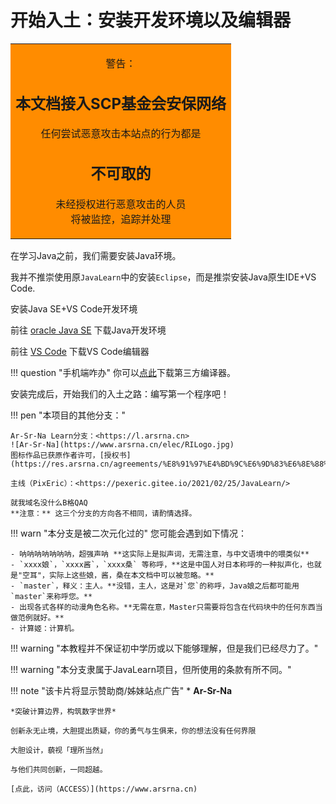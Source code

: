 # 开始入土：安装开发环境以及编辑器

<center>
<table><tr><td bgcolor="	#FF8C00"><center>
<p>警告：
<h2>本文档接入SCP基金会安保网络</h2>
任何尝试恶意攻击本站点的行为都是<br>
<h2>不可取的</h2>未经授权进行恶意攻击的人员<br>将被监控，追踪并处理
</p>
<center></td></tr></table>
</center>

在学习Java之前，我们需要安装Java环境。

我并不推崇使用原`JavaLearn`中的安装`Eclipse`，而是推崇安装Java原生IDE+VS Code.

安装Java SE+VS Code开发环境

前往 [oracle Java SE](https://www.oracle.com/java/technologies/javase-downloads.html "oracle Java SE") 下载Java开发环境

前往 [VS Code](https://code.visualstudio.com/ "VS Code") 下载VS Code编辑器

!!! question "手机端咋办"
    你可以[点此](https://g0.eyling.top/javacompiler.apk)下载第三方编译器。

安装完成后，开始我们的入土之路：编写第一个程序吧！

!!! pen "本项目的其他分支："

    Ar-Sr-Na Learn分支：<https://l.arsrna.cn>
    ![Ar-Sr-Na](https://www.arsrna.cn/elec/RILogo.jpg)
    图标作品已获原作者许可，[授权书](https://res.arsrna.cn/agreements/%E8%91%97%E4%BD%9C%E6%9D%83%E6%8E%88%E6%9D%83%E4%B9%A6_WhiteNX.pdf)

    主线（PixEric）：<https://pexeric.gitee.io/2021/02/25/JavaLearn/>

    就我域名没什么B格QAQ
    **注意：** 这三个分支的方向各不相同，请酌情选择。

!!! warn "本分支是被二次元化过的"
    您可能会遇到如下情况：
    
    - 呐呐呐呐呐呐呐，超强声呐 **这实际上是拟声词，无需注意，与中文语境中的喂类似**
    - `xxxx娘`，`xxxx酱`，`xxxx桑` 等称呼，**这是中国人对日本称呼的一种拟声化，也就是"空耳"，实际上这些娘，酱，桑在本文档中可以被忽略。**
    - `master`，释义：主人。**没错，主人，这是对`您`的称呼，Java娘之后都可能用`master`来称呼您。**
    - 出现各式各样的动漫角色名称。**无需在意，Master只需要将包含在代码块中的任何东西当做范例就好。**
    - 计算姬：计算机。

!!! warning "本教程并不保证初中学历或以下能够理解，但是我们已经尽力了。"

!!! warning "本分支隶属于JavaLearn项目，但所使用的条款有所不同。"

!!! note "该卡片将显示赞助商/姊妹站点广告"
    * **Ar-Sr-Na**
    
    *突破计算边界，构筑数字世界* 
    
    创新永无止境，大胆提出质疑，你的勇气与生俱来，你的想法没有任何界限
    
    大胆设计，藐视「理所当然」
    
    与他们共同创新，一同超越。
    
    [点此，访问（ACCESS）](https://www.arsrna.cn)
